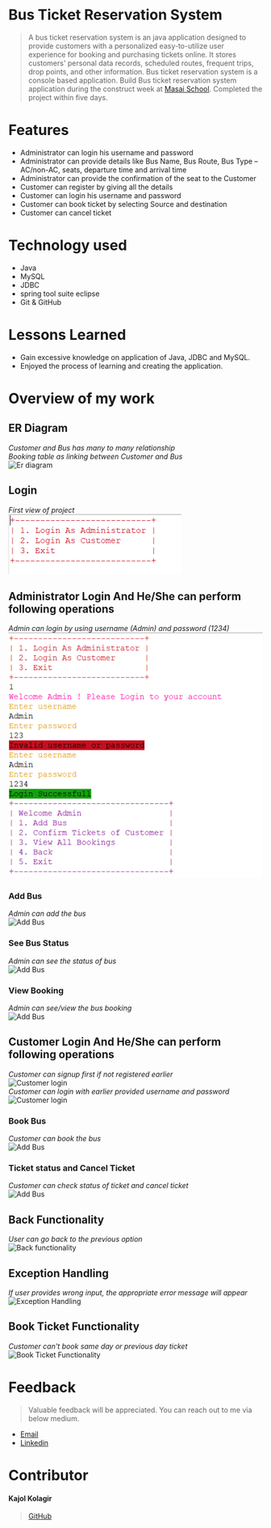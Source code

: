 # Bus Ticket Reservation System

> A bus ticket reservation system is an java application designed to provide customers with a personalized easy-to-utilize user experience for booking and purchasing tickets online. It stores customers' personal data records, scheduled routes, frequent trips, drop points, and other information.
> Bus ticket reservation system is a console based application.
> Build Bus ticket reservation system application during the construct week at [Masai School](https://masaischool.com/). Completed the project within five days.

# Features

- Administrator can login his username and password
- Administrator can provide details like Bus Name, Bus Route, Bus Type –AC/non-AC, seats, departure time and arrival time
- Administrator can provide the confirmation of the seat to the Customer
- Customer can register by giving all the details
- Customer can login his username and password
- Customer can book ticket by selecting Source and destination
- Customer can cancel ticket

# Technology used 

- Java
- MySQL
- JDBC
- spring tool suite eclipse
- Git & GitHub

# Lessons Learned

- Gain excessive knowledge on application of Java, JDBC and MySQL.
- Enjoyed the process of learning and creating the application.

# Overview of my work

## **ER Diagram**
*Customer and Bus has many to many relationship*
</br>
*Booking table as linking between Customer and Bus*
</br>
![Er diagram](https://github.com/Kajol1106/scarce-yam-6005/blob/main/Bus%20Ticket%20Reservation%20System/project%20details/ER%20diagram/ERdiagram.png?raw=true)


## **Login**
*First view of project*
</br>
![Login](https://github.com/Kajol1106/Bus-Ticket-Reservation-System/blob/main/Bus%20Ticket%20Reservation%20System/assets/1(Login).png?raw=true)

## **Administrator Login And He/She can perform following operations** 
*Admin can login by using username (Admin) and password (1234)*
</br>
![Admin login](https://github.com/Kajol1106/Bus-Ticket-Reservation-System/blob/main/Bus%20Ticket%20Reservation%20System/assets/2(AdminLogin).png?raw=true)

### **Add Bus** 
*Admin can add the bus*
</br>
![Add Bus](https://github.com/Kajol1106/scarce-yam-6005/blob/main/Bus%20Ticket%20Reservation%20System/assets/3(BusAdd).png?raw=true)

### **See Bus Status** 
*Admin can see the status of bus*
</br>
![Add Bus](https://github.com/Kajol1106/scarce-yam-6005/blob/main/Bus%20Ticket%20Reservation%20System/assets/4(status).png?raw=true)

### **View Booking** 
*Admin can see/view the bus booking*
</br>
![Add Bus](https://github.com/Kajol1106/scarce-yam-6005/blob/main/Bus%20Ticket%20Reservation%20System/assets/5(viewBooking).png?raw=true)

## **Customer Login And He/She can perform following operations** 
*Customer can signup first if not registered earlier*
</br>
![Customer login](https://github.com/Kajol1106/scarce-yam-6005/blob/main/Bus%20Ticket%20Reservation%20System/assets/7(signup).png?raw=true)
</br>
*Customer can login with earlier provided username and password*
</br>
![Customer login](https://github.com/Kajol1106/scarce-yam-6005/blob/main/Bus%20Ticket%20Reservation%20System/assets/6(CustomerLogin).png?raw=true)

### **Book Bus** 
*Customer can book the bus*
</br>
![Add Bus](https://github.com/Kajol1106/scarce-yam-6005/blob/main/Bus%20Ticket%20Reservation%20System/assets/8(BookBus).png?raw=true)

### **Ticket status and Cancel Ticket** 
*Customer can check status of ticket and cancel ticket*
</br>
![Add Bus](https://github.com/Kajol1106/scarce-yam-6005/blob/main/Bus%20Ticket%20Reservation%20System/assets/9(TicketStatusAndCancelTicket).png?raw=true)

## **Back Functionality** 
*User can go back to the previous option*
</br>
![Back functionality](https://github.com/mayurisamanta/zealous-price-4318/blob/main/BusTicketReservationSystem/Assets/BackFunctionality.png?raw=true)

## **Exception Handling**
*If user provides wrong input, the appropriate error message will appear*
</br>
![Exception Handling](https://github.com/Kajol1106/scarce-yam-6005/blob/main/Bus%20Ticket%20Reservation%20System/assets/Exceptional%20Handling.png?raw=true)

## **Book Ticket Functionality**
*Customer can't book same day or previous day ticket*
</br>
![Book Ticket Functionality](https://github.com/Kajol1106/scarce-yam-6005/blob/main/Bus%20Ticket%20Reservation%20System/assets/BackFunctionality.png?raw=true)

# Feedback
> Valuable feedback will be appreciated.
> You can reach out to me via below medium.
- [Email](kajolkolagir@gmail.com)
- [Linkedin]()
# Contributor
#### Kajol Kolagir
>[GitHub](https://github.com/Kajol1106)
